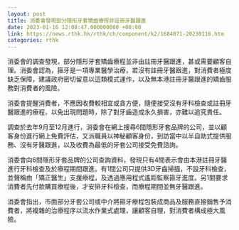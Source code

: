 ```yaml
---
layout: post
title: 消委會發現部分隱形牙套矯齒療程非註冊牙醫跟進
date: 2023-01-16 12:08:47.000000000 +08:00
link: https://news.rthk.hk/rthk/ch/component/k2/1684071-20230116.htm
categories: rthk
---
```


消委會的調查發現，部分隱形牙套矯齒療程並非由註冊牙醫跟進，甚或需要顧客自理。消委會認為，箍牙是一項專業醫學治療，若沒有註冊牙醫跟進，對消費者極度缺乏保障，建議政府密切留意以這類模式運作，以及無本港註冊牙醫跟進的矯齒服務對消費者的風險。

消委會提醒消費者，不應因收費較相宜或貪方便，隨便接受沒有牙科檢查或註冊牙醫跟進的療程，以免出現問題時，除了對牙齒造成永久損害，亦難以追究責任。

調查於去年9月至12月進行，消委會在網上搜尋6間隱形牙套品牌的公司，並以顧客身份進行網上免費評估，又派職員以神秘顧客身份，到訪當中以半自助式提供服務、沒有牙醫跟進，以及收費為最低的牙套公司接受免費諮詢。

消委會向6間隱形牙套品牌的公司查詢資料，發現只有4間表示會由本港註冊牙醫進行牙科檢查及於療程期間跟進。有1間公司只提供3D牙齒掃描，不設牙科檢查，並聲稱由「矯正醫生」支援療程，及透過應用程式遙距監察箍牙進度。另1間要求消費者先付款購買療程後，才安排牙科檢查，而療程期間並無牙醫跟進。

消委會指出，市面部分牙套公司或中介將箍牙療程包裝成商品及服務直接銷售予消費者，將複雜的治療程序以流水作業式處理，讓顧客自理，對消費者構成極大風險。
